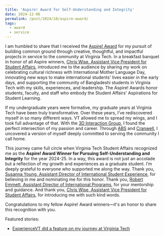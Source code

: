 ```yaml
---
title: 'Aspire! Award for Self-Understanding and Integrity'
date: 2024-12-06
permalink: /post/2024/10/aspire-award/
tags:
  - award
  - service
---
```


I am humbled to share that I received the [Aspire! Award](https://experience.vt.edu/aspire.html) for my pursuit of building common ground through creative, thoughtful, and impactful projects in service to the community at Virginia Tech. In a breakfast banquet in honor of all Aspire winners, [Chris Wise, Assistant Vice President for Student Affairs](https://students.vt.edu/leadership/Chris_Wise.html), introduced me to the audience by sharing my work on celebrating cultural richness with International Mother Language Day, innovating new ways to make international students' lives easier in the early days, and supporting the community of Bangladeshi students in Virginia Tech with my skills, experiences, and leadership. The Aspire! Awards honor students, faculty, and staff who embody the Student Affairs' Aspirations for Student Learning.

If my undergraduate years were formative, my graduate years at Virginia Tech have been truly transformative. Over these years, I’ve rediscovered myself in so many different ways. VT allowed me to spread my wings, and I took full advantage of that. With the [3D Interaction Group](https://wordpress.cs.vt.edu/3digroup/), I found the perfect intersection of my passion and career. Through [ABS](https://gobblerconnect.vt.edu/organization/abs) and [Cranwell](https://international.vt.edu/), I uncovered a version of myself deeply committed to serving the community I call home.

This journey came full circle when Virginia Tech Student Affairs recognized me as the <b>Aspire! Award Winner for Pursuing Self-Understanding and Integrity</b> for the year 2024-25. In a way, this award is not just an accolade but a reflection of my growth and experiences as a graduate student. I’m deeply grateful to everyone who supported me along the way. Thank you, [Susanna Young, Assistant Director of International Student Experience](https://international.vt.edu/about/cranwellteam/Susanna_Young.html), for believing in me and nominating me for this honor. Thank you, [Robert Emmett, Assistant Director of International Programs](https://international.vt.edu/about/cranwellteam/robert-emmett.html), for your mentorship and guidance. And thank you, [Chris Wise, Assistant Vice President for Student Affairs](https://students.vt.edu/leadership/Chris_Wise.html), for introducing me with such kind words.

Congratulations to my fellow Aspire! Award winners—it's an honor to share this recognition with you.

Featured stories:
* [ExperienceVT did a feature on my journey at Virginia Tech](https://experience.vt.edu/2017/Ibrahim_Tahmid.html)
